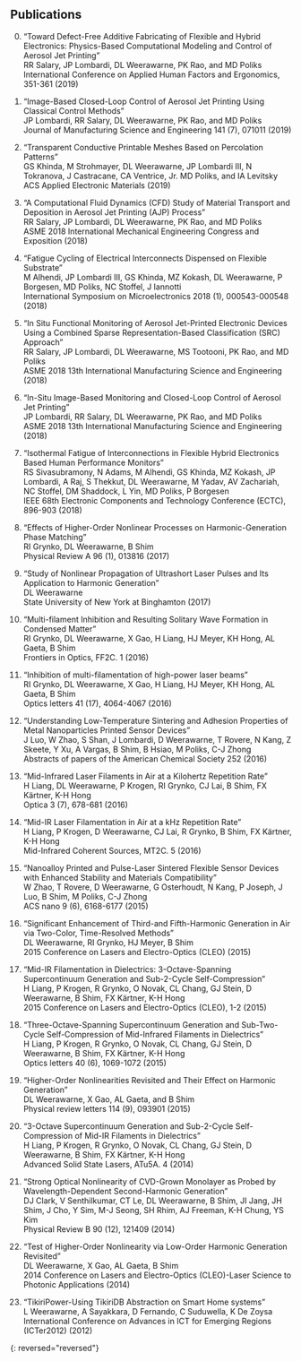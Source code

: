 ## Publications 
0. “Toward Defect-Free Additive Fabricating of Flexible and Hybrid Electronics: Physics-Based Computational Modeling and Control of Aerosol Jet Printing”  
RR Salary, JP Lombardi, DL Weerawarne, PK Rao, and MD Poliks  
International Conference on Applied Human Factors and Ergonomics, 351-361 (2019)    

0. “Image-Based Closed-Loop Control of Aerosol Jet Printing Using Classical Control Methods”  
JP Lombardi, RR Salary, DL Weerawarne, PK Rao, and MD Poliks  
Journal of Manufacturing Science and Engineering 141 (7), 071011 (2019)    

0. “Transparent Conductive Printable Meshes Based on Percolation Patterns”  
GS Khinda, M Strohmayer, DL Weerawarne, JP Lombardi III, N Tokranova, J Castracane, CA Ventrice, Jr. MD Poliks, and IA Levitsky  
ACS Applied Electronic Materials (2019)    

0. “A Computational Fluid Dynamics (CFD) Study of Material Transport and Deposition in Aerosol Jet Printing (AJP) Process”  
RR Salary, JP Lombardi, DL Weerawarne, PK Rao, and MD Poliks  
ASME 2018 International Mechanical Engineering Congress and Exposition (2018)    

0. “Fatigue Cycling of Electrical Interconnects Dispensed on Flexible Substrate”  
M Alhendi, JP Lombardi III, GS Khinda, MZ Kokash, DL Weerawarne, P Borgesen, MD Poliks, NC Stoffel, J Iannotti  
International Symposium on Microelectronics 2018 (1), 000543-000548 (2018)    

0. “In Situ Functional Monitoring of Aerosol Jet-Printed Electronic Devices Using a Combined Sparse Representation-Based Classification (SRC) Approach”  
RR Salary, JP Lombardi, DL Weerawarne, MS Tootooni, PK Rao, and MD Poliks  
ASME 2018 13th International Manufacturing Science and Engineering (2018)    

0. “In-Situ Image-Based Monitoring and Closed-Loop Control of Aerosol Jet Printing”  
JP Lombardi, RR Salary, DL Weerawarne, PK Rao, and MD Poliks  
ASME 2018 13th International Manufacturing Science and Engineering (2018)    

0. “Isothermal Fatigue of Interconnections in Flexible Hybrid Electronics Based Human Performance Monitors”  
RS Sivasubramony, N Adams, M Alhendi, GS Khinda, MZ Kokash, JP Lombardi, A Raj, S Thekkut, DL Weerawarne, M Yadav, AV Zachariah, NC Stoffel, DM Shaddock, L Yin, MD Poliks, P Borgesen  
IEEE 68th Electronic Components and Technology Conference (ECTC), 896-903 (2018)    

0. “Effects of Higher-Order Nonlinear Processes on Harmonic-Generation Phase Matching”  
RI Grynko, DL Weerawarne, B Shim  
Physical Review A 96 (1), 013816 (2017)    

0. “Study of Nonlinear Propagation of Ultrashort Laser Pulses and Its Application to Harmonic Generation”  
DL Weerawarne  
State University of New York at Binghamton (2017)    

0. “Multi-filament Inhibition and Resulting Solitary Wave Formation in Condensed Matter”  
RI Grynko, DL Weerawarne, X Gao, H Liang, HJ Meyer, KH Hong, AL Gaeta, B Shim  
Frontiers in Optics, FF2C. 1 (2016)    

0. “Inhibition of multi-filamentation of high-power laser beams”  
RI Grynko, DL Weerawarne, X Gao, H Liang, HJ Meyer, KH Hong, AL Gaeta, B Shim  
Optics letters 41 (17), 4064-4067 (2016)    

0. “Understanding Low-Temperature Sintering and Adhesion Properties of Metal Nanoparticles Printed Sensor Devices”  
J Luo, W Zhao, S Shan, J Lombardi, D Weerawarne, T Rovere, N Kang, Z Skeete, Y Xu, A Vargas, B Shim, B Hsiao, M Poliks, C-J Zhong  
Abstracts of papers of the American Chemical Society 252 (2016)    

0. “Mid-Infrared Laser Filaments in Air at a Kilohertz Repetition Rate”  
H Liang, DL Weerawarne, P Krogen, RI Grynko, CJ Lai, B Shim, FX Kärtner, K-H Hong  
Optica 3 (7), 678-681 (2016)    

0. “Mid-IR Laser Filamentation in Air at a kHz Repetition Rate”  
H Liang, P Krogen, D Weerawarne, CJ Lai, R Grynko, B Shim, FX Kärtner, K-H Hong  
Mid-Infrared Coherent Sources, MT2C. 5 (2016)  

0. “Nanoalloy Printed and Pulse-Laser Sintered Flexible Sensor Devices with Enhanced Stability and Materials Compatibility”  
W Zhao, T Rovere, D Weerawarne, G Osterhoudt, N Kang, P Joseph, J Luo, B Shim, M Poliks, C-J Zhong  
ACS nano 9 (6), 6168-6177 (2015)    

0. “Significant Enhancement of Third-and Fifth-Harmonic Generation in Air via Two-Color, Time-Resolved Methods”  
DL Weerawarne, RI Grynko, HJ Meyer, B Shim  
2015 Conference on Lasers and Electro-Optics (CLEO) (2015)    

0. “Mid-IR Filamentation in Dielectrics: 3-Octave-Spanning Supercontinuum Generation and Sub-2-Cycle Self-Compression”  
H Liang, P Krogen, R Grynko, O Novak, CL Chang, GJ Stein, D Weerawarne, B Shim, FX Kärtner, K-H Hong  
2015 Conference on Lasers and Electro-Optics (CLEO), 1-2 (2015)    

0. “Three-Octave-Spanning Supercontinuum Generation and Sub-Two-Cycle Self-Compression of Mid-Infrared Filaments in Dielectrics”  
H Liang, P Krogen, R Grynko, O Novak, CL Chang, GJ Stein, D Weerawarne, B Shim, FX Kärtner, K-H Hong  
Optics letters 40 (6), 1069-1072 (2015)    

0. “Higher-Order Nonlinearities Revisited and Their Effect on Harmonic Generation”  
DL Weerawarne, X Gao, AL Gaeta, and B Shim  
Physical review letters 114 (9), 093901 (2015)    

0. “3-Octave Supercontinuum Generation and Sub-2-Cycle Self-Compression of Mid-IR Filaments in Dielectrics”  
H Liang, P Krogen, R Grynko, O Novak, CL Chang, GJ Stein, D Weerawarne, B Shim, FX Kärtner, K-H Hong  
Advanced Solid State Lasers, ATu5A. 4 (2014)    

0. “Strong Optical Nonlinearity of CVD-Grown Monolayer as Probed by Wavelength-Dependent Second-Harmonic Generation”  
DJ Clark, V Senthilkumar, CT Le, DL Weerawarne, B Shim, JI Jang, JH Shim, J Cho, Y Sim, M-J Seong, SH Rhim, AJ Freeman, K-H Chung, YS Kim  
Physical Review B 90 (12), 121409 (2014)    

0. “Test of Higher-Order Nonlinearity via Low-Order Harmonic Generation Revisited”  
DL Weerawarne, X Gao, AL Gaeta, B Shim  
2014 Conference on Lasers and Electro-Optics (CLEO)-Laser Science to Photonic Applications (2014)    

0. “TikiriPower-Using TikiriDB Abstraction on Smart Home systems”  
L Weerawarne, A Sayakkara, D Fernando, C Suduwella, K De Zoysa  
International Conference on Advances in ICT for Emerging Regions (ICTer2012) (2012)    

{: reversed="reversed"}

